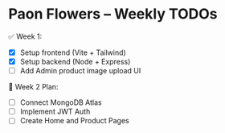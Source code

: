 # Paon Flowers – Weekly TODOs

✅ Week 1:

- [x] Setup frontend (Vite + Tailwind)
- [x] Setup backend (Node + Express)
- [ ] Add Admin product image upload UI

📅 Week 2 Plan:

- [ ] Connect MongoDB Atlas
- [ ] Implement JWT Auth
- [ ] Create Home and Product Pages
